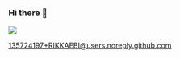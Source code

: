 ### Hi there 👋

<img src="https://api.sau-na.com/Bitcoin:1FfjgXCMW55V8dPmhEminPCNj2zSew87kR/Ethereum:0x21A0C3b458d8A56797Bd89aCD15F74FB102756e4?theme=dark" />

135724197+RIKKAEBI@users.noreply.github.com
